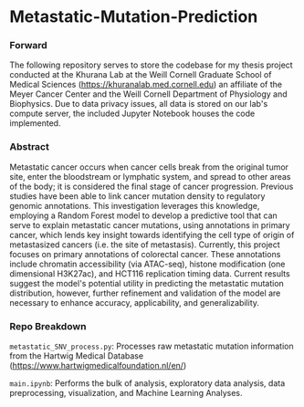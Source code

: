 # Metastatic-Mutation-Prediction

### Forward

The following repository serves to store the codebase for my thesis project conducted at the Khurana Lab at the Weill Cornell Graduate School of Medical Sciences (https://khuranalab.med.cornell.edu) an affiliate of the Meyer Cancer Center and the Weill Cornell Department of Physiology and Biophysics. Due to data privacy issues, all data is stored on our lab's compute server, the included Jupyter Notebook houses the code implemented. 

### Abstract 

Metastatic cancer occurs when cancer cells break from the original tumor site, enter the bloodstream or lymphatic system, and spread to other areas of the body; it is considered the final stage of cancer progression. Previous studies have been able to link cancer mutation density to regulatory genomic annotations. This investigation leverages this knowledge, employing a Random Forest model to develop a predictive tool that can serve to explain metastatic cancer mutations, using annotations in primary cancer, which lends key insight towards identifying the cell type of origin of metastasized cancers (i.e. the site of metastasis). Currently, this project focuses on primary annotations of colorectal cancer. These annotations include chromatin accessibility (via ATAC-seq), histone modification (one dimensional H3K27ac), and HCT116 replication timing data. Current results suggest the model's potential utility in predicting the metastatic mutation distribution, however, further refinement and validation of the model are necessary to enhance accuracy, applicability, and generalizability.

### Repo Breakdown

```metastatic_SNV_process.py```: Processes raw metastatic mutation information from the Hartwig Medical Database (https://www.hartwigmedicalfoundation.nl/en/)

```main.ipynb```: Performs the bulk of analysis, exploratory data analysis, data preprocessing, visualization, and Machine Learning Analyses.
